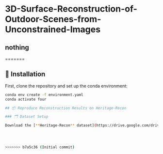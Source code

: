 # 3D-Surface-Reconstruction-of-Outdoor-Scenes-from-Unconstrained-Images
## nothing
=======
## 🔧 Installation

First, clone the repository and set up the conda environment:

```bash
conda env create -f environment.yaml
conda activate four

## 📦 Reproduce Reconstruction Results on Heritage-Recon

### 🗂️ Dataset Setup

Download the [**Heritage-Recon** dataset](https://drive.google.com/drive/folders/1eZvmk4GQkrRKUNZpagZEIY_z8Lsdw94v) and place it under the `data/` directory.

 


>>>>>>> b7a5c36 (Initial commit)
